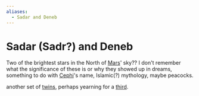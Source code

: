```yaml
---
aliases:
  - Sadar and Deneb
---
```

# Sadar (Sadr?) and Deneb
Two of the brightest stars in the North of [Mars](Mars.md)' sky?? I don't remember what the significance of these is or why they showed up in dreams, something to do with [Cephi](Cephi.md)'s name, Islamic(?) mythology, maybe peacocks. 

another set of [twins](twins.md), perhaps yearning for a [third](Sol.md).